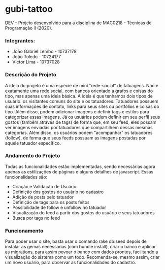# gubi-tattoo
DEV - Projeto desenvolvido para a disciplina de MAC0218 - Técnicas de Programação II (2020).

### Integrantes:

- João Gabriel Lembo - 10737178
- João Toledo - 10724177
- Victor Lima - 10737028

### Descrição do Projeto
A ideia do projeto é uma espécie de mini "rede-social" de tatuagens. Não é exatamente uma rede social,
com bancos orientado a grafos e coisas do tipo, mas apenas uma ideia básica. A ideia é que tenhamos 
dois tipos de usuário: os visitantes comuns do site e os tatuadores. Tatuadores possuem suas informações
de contato, links para seus sites ou portfólios e coisas do tipo. Além disso, podem adicionar imagens e 
definir tags e estilos para categorizar essas imagens. Já os usuários podem definir em seu perfil seus gostos
(também através de tags) de forma que, em seu feed, eles possam ver imagens enviadas por tatuadores que
compartilhem dessas mesmas categorias. Além disso, os usuários podem "acompanhar" os tatuadores (follow),
de forma que seus feeds possuam as imagens postadas por aquele tatuador específico.

### Andamento do Projeto
Todas as funcionalidades estão implementadas, sendo necessárias agora apenas as estilizações de páginas e
alguns detalhes de javascript.
Essas funcionalidades são:

- Criação e Validação de Usuário 
- Definição dos gostos do usuário no cadastro
- Adição de posts pelo tatuador
- Definição de tags para os posts feitos
- Possibilidade de follow e unfollow no tatuador
- Visualização do feed a partir dos gostos do usuário e seus tatuadores
- Busca por tags no feed

### Funcionamento
Para poder usar o site, basta usar o comando rake db:seed depois de instalar as gemas necessarias (com bundle
install), criar o banco e aplicar as migrations, para assim povoar o banco com dados prontos, facilitando a
visualização do sistema como um todo. Recomenda-se, mesmo assim, criar um novo usuário, para observar as
funcionalidades do cadastro.





